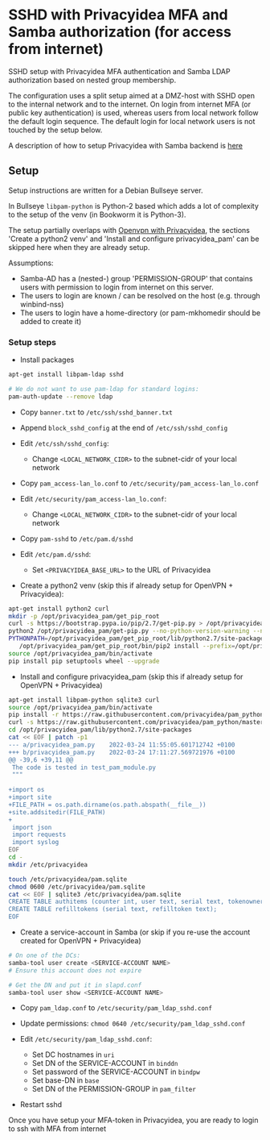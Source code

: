 # SSHD with Privacyidea MFA and Samba authorization (for access from internet)

SSHD setup with Privacyidea MFA authentication and Samba LDAP authorization based on nested group membership.

The configuration uses a split setup aimed at a DMZ-host with SSHD open to the internal network and to the internet. 
On login from internet MFA (or public key authentication) is used, whereas users from local network follow the default login sequence. 
The default login for local network users is not touched by the setup below.

A description of how to setup Privacyidea with Samba backend is [here](../privacyidea/README.md)


## Setup

Setup instructions are written for a Debian Bullseye server.

In Bullseye `libpam-python` is Python-2 based which adds a lot of complexity to the setup of the venv (in Bookworm it is Python-3). 

The setup partially overlaps with [Openvpn with Privacyidea](../openvpn_privacyidea/README.md), the sections 
'Create a python2 venv' and 'Install and configure privacyidea_pam' can be skipped here when they are already setup.

Assumptions:
- Samba-AD has a (nested-) group 'PERMISSION-GROUP' that contains users with permission to login from internet on this server. 
- The users to login are known / can be resolved on the host (e.g. through winbind-nss)
- The users to login have a home-directory (or pam-mkhomedir should be added to create it) 

### Setup steps

- Install packages

```bash
apt-get install libpam-ldap sshd

# We do not want to use pam-ldap for standard logins:
pam-auth-update --remove ldap
```

- Copy `banner.txt` to `/etc/ssh/sshd_banner.txt`
- Append `block_sshd_config` at the end of `/etc/ssh/sshd_config`
- Edit `/etc/ssh/sshd_config`:
  - Change `<LOCAL_NETWORK_CIDR>` to the subnet-cidr of your local network


- Copy `pam_access-lan_lo.conf` to `/etc/security/pam_access-lan_lo.conf`
- Edit `/etc/security/pam_access-lan_lo.conf`:
  - Change `<LOCAL_NETWORK_CIDR>` to the subnet-cidr of your local network


- Copy `pam-sshd` to `/etc/pam.d/sshd`
- Edit `/etc/pam.d/sshd`:
  - Set `<PRIVACYIDEA_BASE_URL>` to the URL of Privacyidea


- Create a python2 venv (skip this if already setup for OpenVPN + Privacyidea):

```bash
apt-get install python2 curl
mkdir -p /opt/privacyidea_pam/get_pip_root
curl -s https://bootstrap.pypa.io/pip/2.7/get-pip.py > /opt/privacyidea_pam/get-pip.py
python2 /opt/privacyidea_pam/get-pip.py --no-python-version-warning --no-warn-script-location --prefix /opt/privacyidea_pam/get_pip_root
PYTHONPATH=/opt/privacyidea_pam/get_pip_root/lib/python2.7/site-packages \
   /opt/privacyidea_pam/get_pip_root/bin/pip2 install --prefix=/opt/privacyidea_pam/get_pip_root virtualenv
source /opt/privacyidea_pam/bin/activate
pip install pip setuptools wheel --upgrade
```


- Install and configure privacyidea_pam (skip this if already setup for OpenVPN + Privacyidea)

```bash
apt-get install libpam-python sqlite3 curl
source /opt/privacyidea_pam/bin/activate
pip install -r https://raw.githubusercontent.com/privacyidea/pam_python/master/requirements.txt
curl -s https://raw.githubusercontent.com/privacyidea/pam_python/master/privacyidea_pam.py > /opt/privacyidea_pam/lib/python2.7/site-packages/privacyidea_pam.py
cd /opt/privacyidea_pam/lib/python2.7/site-packages
cat << EOF | patch -p1
--- a/privacyidea_pam.py    2022-03-24 11:55:05.601712742 +0100
+++ b/privacyidea_pam.py    2022-03-24 17:11:27.569721976 +0100
@@ -39,6 +39,11 @@
 The code is tested in test_pam_module.py
 """
 
+import os
+import site
+FILE_PATH = os.path.dirname(os.path.abspath(__file__))
+site.addsitedir(FILE_PATH)
+
 import json
 import requests
 import syslog
EOF
cd -
mkdir /etc/privacyidea

touch /etc/privacyidea/pam.sqlite
chmod 0600 /etc/privacyidea/pam.sqlite
cat << EOF | sqlite3 /etc/privacyidea/pam.sqlite
CREATE TABLE authitems (counter int, user text, serial text, tokenowner text,otp text, tokentype text);
CREATE TABLE refilltokens (serial text, refilltoken text);
EOF 
```


- Create a service-account in Samba (or skip if you re-use the account created for OpenVPN + Privacyidea)

```bash
# On one of the DCs:
samba-tool user create <SERVICE-ACCOUNT NAME>
# Ensure this account does not expire

# Get the DN and put it in slapd.conf
samba-tool user show <SERVICE-ACCOUNT NAME>
```

- Copy `pam_ldap.conf` to `/etc/security/pam_ldap_sshd.conf`
- Update permissions: `chmod 0640 /etc/security/pam_ldap_sshd.conf`
- Edit `/etc/security/pam_ldap_sshd.conf`:
  - Set DC hostnames in `uri`
  - Set DN of the SERVICE-ACCOUNT in `binddn`
  - Set password of the SERVICE-ACCOUNT in `bindpw`
  - Set base-DN in `base`
  - Set DN of the PERMISSION-GROUP in `pam_filter`


- Restart sshd

Once you have setup your MFA-token in Privacyidea, you are ready to login to ssh with MFA from internet 
